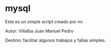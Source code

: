 # mysql
 Este es un simple script creado por mi.
 <p>Autor: Villalba Juan Manuel Pedro</p>
 Destino: facilitar algunos trabajos y fallas simples.
